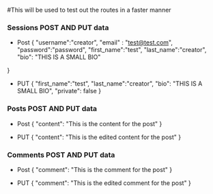 #This will be used to test out the routes in a faster manner

### Sessions POST AND PUT data
* Post
{
  "username":"creator",
  "email" : "test@test.com",
  "password":"password",
  "first_name":"test",
  "last_name":"creator",
  "bio": "THIS IS A SMALL BIO"

}

* PUT
{
  "first_name":"test",
  "last_name":"creator",
  "bio": "THIS IS A SMALL BIO",
 "private": false
}

### Posts POST AND PUT data
* Post
{
  "content": "This is the content for the post"
}

* PUT
{
  "content": "This is the edited content for the post"
}


### Comments POST AND PUT data
* Post
{
  "comment": "This is the comment for the post"
}

* PUT
{
  "comment": "This is the edited comment for the post"
}
